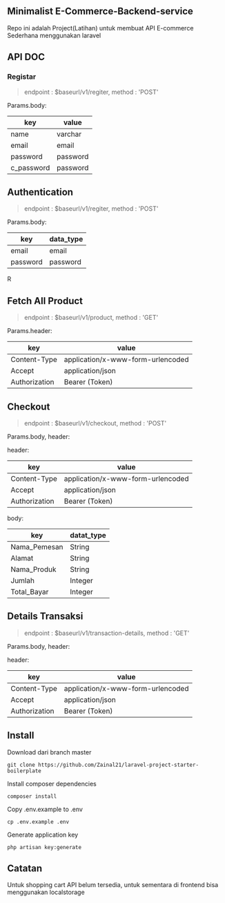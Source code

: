 ## Minimalist E-Commerce-Backend-service

Repo ini adalah Project(Latihan) untuk membuat API E-commerce Sederhana menggunakan laravel

## API DOC

### Registar

> endpoint : $baseurl/v1/regiter, method : 'POST'

Params.body:

| key         | value     | 
| ----------- | --------- | 
| name        | varchar   | 
| email       | email     | 
| password    | password  | 
| c_password  | password  | 




## Authentication

> endpoint : $baseurl/v1/regiter, method : 'POST'

Params.body:

| key         | data_type | 
| ----------- | --------- | 
| email       | email     | 
| password    | password  | 

R


## Fetch All Product

> endpoint : $baseurl/v1/product, method : 'GET'

Params.header:

| key                 | value                                 | 
| --------------------| --------------------------------------| 
| Content-Type        | application/x-www-form-urlencoded     | 
| Accept              | application/json                      | 
| Authorization       | Bearer (Token)                        | 



## Checkout 

> endpoint : $baseurl/v1/checkout, method : 'POST'

Params.body, header:

header:

| key                 | value                                 | 
| --------------------| --------------------------------------| 
| Content-Type        | application/x-www-form-urlencoded     | 
| Accept              | application/json                      | 
| Authorization       | Bearer (Token)                        | 

body:

| key                 | datat_type | 
| -----------         | ---------  | 
| Nama_Pemesan        | String     | 
| Alamat              | String     | 
| Nama_Produk         | String     | 
| Jumlah              | Integer    | 
| Total_Bayar         | Integer    | 




## Details Transaksi 

> endpoint : $baseurl/v1/transaction-details, method : 'GET'

Params.body, header:

header:

| key                 | value                                 | 
| --------------------| --------------------------------------| 
| Content-Type        | application/x-www-form-urlencoded     | 
| Accept              | application/json                      | 
| Authorization       | Bearer (Token)                        | 



## Install

Download dari branch master

```
git clone https://github.com/Zainal21/laravel-project-starter-boilerplate
```

Install composer dependencies

```
composer install
```

Copy .env.example to .env

```
cp .env.example .env
```

Generate application key

```
php artisan key:generate
```

## Catatan
Untuk shopping cart API belum tersedia, untuk sementara di frontend bisa menggunakan localstorage

